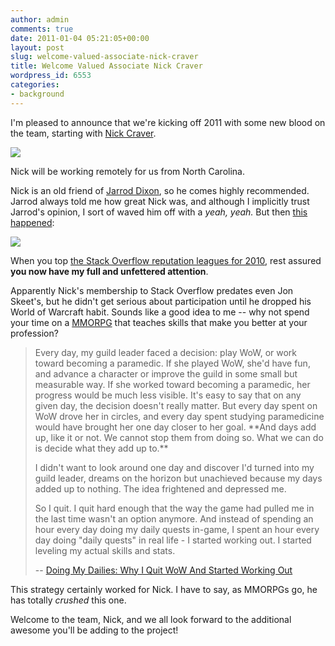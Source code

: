 ```yaml
---
author: admin
comments: true
date: 2011-01-04 05:21:05+00:00
layout: post
slug: welcome-valued-associate-nick-craver
title: Welcome Valued Associate Nick Craver
wordpress_id: 6553
categories:
- background
---
```


I'm pleased to announce that we're kicking off 2011 with some new blood on the team, starting with [Nick Craver](http://stackoverflow.com/users/13249/nick-craver).

![](http://blog.stackoverflow.com/wp-content/uploads/nick-craver-photo.jpg)

Nick will be working remotely for us from North Carolina.

Nick is an old friend of [Jarrod Dixon](http://blog.stackoverflow.com/2009/01/welcome-stack-overflow-valued-associate-00002/), so he comes highly recommended. Jarrod always told me how great Nick was, and although I implicitly trust Jarrod's opinion, I sort of waved him off with a _yeah, yeah._ But then [this happened](http://stackexchange.com/leagues/1/year/stackoverflow/2010-01-01):

[![](http://blog.stackoverflow.com/wp-content/uploads/stack-overflow-rep-league-2010.png)](http://stackexchange.com/leagues/1/year/stackoverflow/2010-01-01)

When you top [the Stack Overflow reputation leagues for 2010](http://stackexchange.com/leagues/1/year/stackoverflow/2010-01-01), rest assured **you now have my full and unfettered attention**.

Apparently Nick's membership to Stack Overflow predates even Jon Skeet's, but he didn't get serious about participation until he dropped his World of Warcraft habit. Sounds like a good idea to me -- why not spend your time on a [MMORPG](http://en.wikipedia.org/wiki/Massively_multiplayer_online_role-playing_game) that teaches skills that make you better at your profession?



<blockquote>
Every day, my guild leader faced a decision: play WoW, or work toward becoming a paramedic. If she played WoW, she'd have fun, and advance a character or improve the guild in some small but measurable way. If she worked toward becoming a paramedic, her progress would be much less visible. It's easy to say that on any given day, the decision doesn't really matter. But every day spent on WoW drove her in circles, and every day spent studying paramedicine would have brought her one day closer to her goal. **And days add up, like it or not. We cannot stop them from doing so. What we can do is decide what they add up to.**

> 
> 
I didn't want to look around one day and discover I'd turned into my guild leader, dreams on the horizon but unachieved because my days added up to nothing. The idea frightened and depressed me.

> 
> 
So I quit. I quit hard enough that the way the game had pulled me in the last time wasn't an option anymore. And instead of spending an hour every day doing my daily quests in-game, I spent an hour every day doing "daily quests" in real life - I started working out. I started leveling my actual skills and stats.

> 
> 
-- [Doing My Dailies: Why I Quit WoW And Started Working Out](http://www.pixelpoppers.com/2010/12/doing-my-dailies-why-i-quit-wow-and.html)
</blockquote>



This strategy certainly worked for Nick.  I have to say, as MMORPGs go, he has totally _crushed_ this one.

Welcome to the team, Nick, and we all look forward to the additional awesome you'll be adding to the project!
